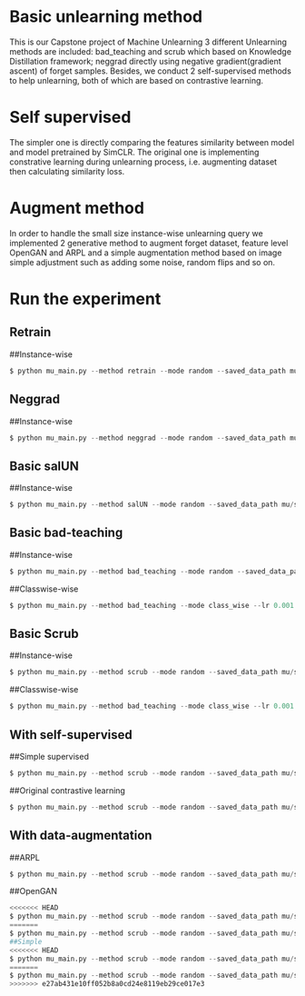 # Basic unlearning method
This is our Capstone project of Machine Unlearning
3 different Unlearning methods are included: bad_teaching and scrub which based on Knowledge Distillation framework; neggrad directly using negative gradient(gradient ascent) of forget samples.
Besides, we conduct 2 self-supervised methods to help unlearning, both of which are based on contrastive learning.


# Self supervised
The simpler one is directly comparing the features similarity between model and model pretrained by SimCLR. The original one is implementing constrative learning during unlearning process, i.e. augmenting dataset then
calculating similarity loss.

# Augment method
In order to handle the small size instance-wise unlearning query we implemented 2 generative method to augment forget dataset, feature level OpenGAN and ARPL and a simple augmentation method based on image simple adjustment such as adding some noise, random flips and so on.

# Run the experiment


## Retrain
##Instance-wise
```python
$ python mu_main.py --method retrain --mode random --saved_data_path mu/saved_data --lr 0.005 --epoches 2 --loss_weight 0
```

## Neggrad
##Instance-wise
```python
$ python mu_main.py --method neggrad --mode random --saved_data_path mu/saved_data --lr 0.005 --epoches 2 --loss_weight 0
```
## Basic salUN
##Instance-wise
```python
$ python mu_main.py --method salUN --mode random --saved_data_path mu/saved_data --lr 0.0013 --epoches 2 

```
## Basic bad-teaching
##Instance-wise
```python
$ python mu_main.py --method bad_teaching --mode random --saved_data_path mu/saved_data --lr 0.005 --epoches 2 --loss_weight 0

```
##Classwise-wise
```python
$ python mu_main.py --method bad_teaching --mode class_wise --lr 0.001 --epoches 1 --loss_weight 0

```
## Basic Scrub
##Instance-wise
```python
$ python mu_main.py --method scrub --mode random --saved_data_path mu/saved_data --lr 0.005 --epoches 2 --loss_weight 0

```
##Classwise-wise
```python
$ python mu_main.py --method bad_teaching --mode class_wise --lr 0.001 --epoches 1 --loss_weight 0

```

## With self-supervised
##Simple supervised
```python
$ python mu_main.py --method scrub --mode random --saved_data_path mu/saved_data --lr 0.005 --epoches 2 --loss_weight 0.5

```
##Original contrastive learning
```python
$ python mu_main.py --method scrub --mode random --saved_data_path mu/saved_data --lr 0.005 --epoches 2 --loss_weight 0.5 --supervised_mode original

```

## With data-augmentation
##ARPL
```python
$ python mu_main.py --method scrub --mode random --saved_data_path mu/saved_data --lr 0.005 --epoches 2 --loss_weight 0 --data_augment aplr --augment_num 3000

```

##OpenGAN
```python
<<<<<<< HEAD
$ python mu_main.py --method scrub --mode random --saved_data_path mu/saved_data --lr 0.005 --epoches 2 --loss_weight 0 --data_augment opengan
=======
$ python mu_main.py --method scrub --mode random --saved_data_path mu/saved_data --lr 0.005 --epoches 2 --loss_weight 0 --data_augment opengan
##Simple
<<<<<<< HEAD
$ python mu_main.py --method scrub --mode random --saved_data_path mu/saved_data --lr 0.005 --epoches 2 --loss_weight 0 --data_augment simple
=======
$ python mu_main.py --method scrub --mode random --saved_data_path mu/saved_data --lr 0.005 --epoches 2 --loss_weight 0 --data_augment simple
>>>>>>> e27ab431e10ff052b8a0cd24e8119eb29ce017e3

```

